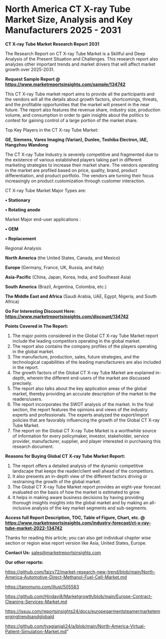  # North America CT X-ray Tube Market Size, Analysis and Key Manufacturers 2025 - 2031

<strong>CT X-ray Tube Market Research Report 2031</strong>

The Research Report on CT X-ray Tube Market is a Skillful and Deep Analysis of the Present Situation and Challenges. This research report also analyzes other important trends and market drivers that will affect market growth over 2025-2031.

<strong>Request Sample Report @ <a href=https://www.marketreportsinsights.com/sample/134742>https://www.marketreportsinsights.com/sample/134742</a></strong>

This CT X-ray Tube market report aims to provide all the participants and the vendors will all the details about growth factors, shortcomings, threats, and the profitable opportunities that the market will present in the near future. The report also features the revenue share, industry size, production volume, and consumption in order to gain insights about the politics to contest for gaining control of a large portion of the market share.

Top Key Players in the CT X-ray Tube Market:

<strong>GE, Siemens, Varex Imaging (Varian), Dunlee, Toshiba Electron, IAE, Hangzhou Wandong</strong>

The CT X-ray Tube Industry is severely competitive and fragmented due to the existence of various established players taking part in different marketing strategies to increase their market share. The vendors operating in the market are profiled based on price, quality, brand, product differentiation, and product portfolio. The vendors are turning their focus increasingly on product customization through customer interaction.

CT X-ray Tube Market Major Types are:

<strong>• Stationary

• Rotating anode</strong>

Market Major end-user applications :

<strong>• OEM

• Replacement</strong>

Regional Analysis

</u><strong><b>North America</b></strong> (the United States, Canada, and Mexico)

<strong><b>Europe </b></strong>(Germany, France, UK, Russia, and Italy)

<strong><b>Asia-Pacific</b></strong> (China, Japan, Korea, India, and Southeast Asia)

<strong><b>South America</b></strong> (Brazil, Argentina, Colombia, etc.)

<strong><b>The Middle East and Africa</b></strong> (Saudi Arabia, UAE, Egypt, Nigeria, and South Africa)

<strong>Go For Interesting Discount Here: <a href=https://www.marketreportsinsights.com/discount/134742>https://www.marketreportsinsights.com/discount/134742</a></strong>

<strong>Points Covered in The Report:</strong>
<ol>
  <li>The major points considered in the Global CT X-ray Tube Market report include the leading competitors operating in the global market.</li>
  <li>The report also contains the company profiles of the players operating in the global market.</li>
  <li>The manufacture, production, sales, future strategies, and the technological capabilities of the leading manufacturers are also included in the report.</li>
  <li>The growth factors of the Global CT X-ray Tube Market are explained in-depth, wherein the different end-users of the market are discussed precisely.</li>
  <li>The report also talks about the key application areas of the global market, thereby providing an accurate description of the market to the readers/users.</li>
  <li>The report incorporates the SWOT analysis of the market. In the final section, the report features the opinions and views of the industry experts and professionals. The experts analyzed the export/import policies that are favorably influencing the growth of the Global CT X-ray Tube Market.</li>
  <li>The report on the Global CT X-ray Tube Market is a worthwhile source of information for every policymaker, investor, stakeholder, service provider, manufacturer, supplier, and player interested in purchasing this research document.</li>
</ol>
<strong>Reasons for Buying Global CT X-ray Tube Market Report:</strong>

<ol>
  <li>The report offers a detailed analysis of the dynamic competitive landscape that keeps the reader/client well ahead of the competitors.</li>
  <li>It also presents an in-depth view of the different factors driving or restraining the growth of the global market.</li>
  <li>The Global CT X-ray Tube Market report provides an eight-year forecast evaluated on the basis of how the market is estimated to grow.</li>
  <li>It helps in making aware business decisions by having providing thorough insights insights into the global market and by making an all-inclusive analysis of the key market segments and sub-segments.</li>
</ol>
<strong>Access full Report Description, TOC, Table of Figure, Chart, etc. @ <a href=https://www.marketreportsinsights.com/industry-forecast/ct-x-ray-tube-market-2022-134742>https://www.marketreportsinsights.com/industry-forecast/ct-x-ray-tube-market-2022-134742</a></strong>


Thanks for reading this article; you can also get individual chapter wise section or region wise report version like Asia, United States, Europe.

<strong>Contact Us:</strong>
sales@marketreportsinsights.com

<strong>Our other reports:</strong>

<a href=https://github.com/faizy72/market-research-new-trend/blob/main/North-America-Automotive-Direct-Methanol-Fuel-Cell-Market.md>https://github.com/faizy72/market-research-new-trend/blob/main/North-America-Automotive-Direct-Methanol-Fuel-Cell-Market.md</a>

<a href=https://tanomuno.com/illust/505583>https://tanomuno.com/illust/505583</a>

<a href=https://github.com/Hindavi8/Marketgrowth/blob/main/Europe-Contract-Cleaning-Services-Market.md>https://github.com/Hindavi8/Marketgrowth/blob/main/Europe-Contract-Cleaning-Services-Market.md</a>

<a href=https://issuu.com/reportsinsights24/docs/europegarmentsteamermarketemergingtrendsandglobald>https://issuu.com/reportsinsights24/docs/europegarmentsteamermarketemergingtrendsandglobald</a>

<a href=https://github.com/tyagianjali24/a/blob/main/North-America-Virtual-Patient-Simulation-Market.md>https://github.com/tyagianjali24/a/blob/main/North-America-Virtual-Patient-Simulation-Market.md</a>"
